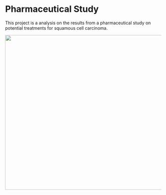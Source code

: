 # Pharmaceutical Study

This project is a analysis on the results from a pharmaceutical study on potential treatments for squamous cell carcinoma.

<img src="https://mirpurifoundation.org/wp-content/uploads/2017/04/medicine-5-712x370.jpg" width="1000" height="500">
